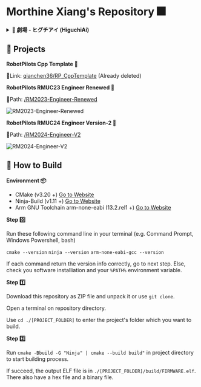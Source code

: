 # Morthine Xiang's Repository :fireworks:

<details>

**<summary>:musical_note: 劇場 - ヒグチアイ (HiguchiAi)</summary>**
```
ステージの上

一本のスポットライトがさす

客席には二人の男と女

わたしは泣いた

ありったけの力を込めて

それだけで客席は埋まっていく

ステージの上

一本のスポットライトがさす

客席から立ち去る人もいたけど

それ以上に座る人が増えていた

わたしのことを

見て欲しくなった もっと

もう会えない人よ

もう会わないと決めた人よ

あなたの劇場でしあわせでいて

目に入ったもの全てが

わたしの身体の一部になるの

例外はなく あなたも

ステージの上

一本のスポットライトがさす

踊る私に拍手は鳴り止まない

生きる意味は見つけたんだ

見つけたけれど

これがなければ

生きる意味はないとも思った

ステージの上

一本のスポットライトがさす

無表情で立ち去る人が増えた

蛇を飲もうか 服を脱ごうか

血を流そうか なにをしたら

座ったままでいてくれるの

どうか

もう会えない人よ

もう会わないと決めた人よ

あなたの劇場でしあわせでいて

目に入ったもの全てが

わたしの身体の一部になるの

例外はなく あなたも

わたしが存在する意味は

わからないのに

あなたが存在する意味は

こんなに胸に溢れている

出会いや別れを

肯定や否定で色付けしたくない

息をするように 当たり前に

わたしがいる

ステージの上

一本のスポットライトがさす

客席には誰一人座っていない

無音の劇場

わたしは一人 歌い踊る

あなたからもらったもので

わたしはできてる

さみしいけど孤独じゃないの

愛してくれて ありがとう
```
</details>

## :pushpin: Projects

**RobotPilots Cpp Template :toolbox:**
  
  :link:Link: [qianchen36/RP_CppTemplate](https://github.com/qianchen36/RP_CppTemplate) (Already deleted)

**RobotPilots RMUC23 Engineer Renewed :truck:**
  
  :open_file_folder:Path: [/RM2023-Engineer-Renewed](/RM2023-Engineer-Renewed)

  ![RM2023-Engineer-Renewed](/doc/engineer_renewed.jpg)

**RobotPilots RMUC24 Engineer Version-2 :truck:**
  
  :open_file_folder:Path: [/RM2024-Engineer-V2](/RM2024-Engineer-V2)

  ![RM2024-Engineer-V2](/doc/engineer_v2.jpg)

## :pushpin: How to Build

**Environment :package:**

- CMake (v3.20 +) [Go to Website](https://cmake.org/)
- Ninja-Build (v1.11 +) [Go to Website](https://ninja-build.org/)
- Arm GNU Toolchain arm-none-eabi (13.2.rel1 +) [Go to Website](https://developer.arm.com/Tools%20and%20Software/GNU%20Toolchain)

**Step :zero:**

Run these following command line in your terminal (e.g. Command Prompt, Windows Powershell, bash)

`cmake --version`
`ninja --version`
`arm-none-eabi-gcc --version`

If each command return the version info correctly, go to next step. Else, check you software installiation and your `%PATH%` environment variable.

**Step :one:**

Download this repository as ZIP file and unpack it or use `git clone`.

Open a terminal on repository directory.

Use `cd ./[PROJECT_FOLDER]` to enter the project's folder which you want to build.

**Step :two:**

Run `cmake -Bbuild -G "Ninja" | cmake --build build"` in project directory to start building process.

If succeed, the output ELF file is in `./[PROJECT_FOLDER]/build/FIRMWARE.elf`. There also have a hex file and a binary file.
